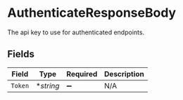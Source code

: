 # AuthenticateResponseBody

The api key to use for authenticated endpoints.


## Fields

| Field              | Type               | Required           | Description        |
| ------------------ | ------------------ | ------------------ | ------------------ |
| `Token`            | **string*          | :heavy_minus_sign: | N/A                |